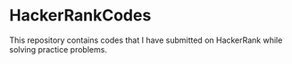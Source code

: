 # HackerRankCodes
This repository contains codes that I have submitted on HackerRank while solving practice problems. 
